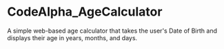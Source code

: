 # CodeAlpha_AgeCalculator
A simple web-based age calculator that takes the user's Date of Birth and displays their age in years, months, and days.
